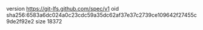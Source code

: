 version https://git-lfs.github.com/spec/v1
oid sha256:6583a6dc024a0c23cdc59a35dc62af37e37c2739ce109642f27455c9de2f92e2
size 18372
